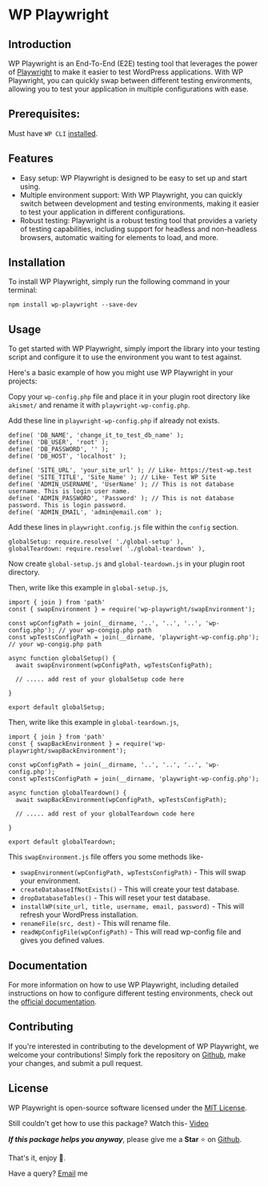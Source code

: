 # WP Playwright
Introduction
------------
WP Playwright is an End-To-End (E2E) testing tool that leverages the power of [Playwright](https://github.com/microsoft/playwright) to make it easier to test WordPress applications. With WP Playwright, you can quickly swap between different testing environments, allowing you to test your application in multiple configurations with ease.

## Prerequisites:

Must have `WP CLI` [installed](https://wp-cli.org/).

Features
--------
-   Easy setup: WP Playwright is designed to be easy to set up and start using.
-   Multiple environment support: With WP Playwright, you can quickly switch between development and testing environments, making it easier to test your application in different configurations.
-   Robust testing: Playwright is a robust testing tool that provides a variety of testing capabilities, including support for headless and non-headless browsers, automatic waiting for elements to load, and more.

Installation
------------
To install WP Playwright, simply run the following command in your terminal:

`npm install wp-playwright --save-dev`


Usage
-----
To get started with WP Playwright, simply import the library into your testing script and configure it to use the environment you want to test against.

Here's a basic example of how you might use WP Playwright in your projects:

Copy your `wp-config.php` file and place it in your plugin root directory like `akismet/` and rename it with `playwright-wp-config.php`.

Add these line in `playwright-wp-config.php` if already not exists.
```
define( 'DB_NAME', 'change_it_to_test_db_name' );
define( 'DB_USER', 'root' );
define( 'DB_PASSWORD', '' );
define( 'DB_HOST', 'localhost' );

define( 'SITE_URL', 'your_site_url' ); // Like- https://test-wp.test
define( 'SITE_TITLE', 'Site_Name' ); // Like- Test WP Site
define( 'ADMIN_USERNAME', 'UserName' ); // This is not database username. This is login user name.
define( 'ADMIN_PASSWORD', 'Password' ); // This is not database password. This is login password.
define( 'ADMIN_EMAIL', 'admin@email.com' );
```

Add these lines in `playwright.config.js` file within the `config` section.
```
globalSetup: require.resolve( './global-setup' ),
globalTeardown: require.resolve( './global-teardown' ),
```

Now create `global-setup.js` and `global-teardown.js` in your plugin root directory.

Then, write like this example in `global-setup.js`,
```
import { join } from 'path'
const { swapEnvironment } = require('wp-playwright/swapEnvironment');

const wpConfigPath = join(__dirname, '..', '..', '..', 'wp-config.php'); // your wp-congig.php path
const wpTestsConfigPath = join(__dirname, 'playwright-wp-config.php'); // your wp-congig.php path

async function globalSetup() {
  await swapEnvironment(wpConfigPath, wpTestsConfigPath);
  
  // ..... add rest of your globalSetup code here
  
}

export default globalSetup;
```
Then, write like this example in `global-teardown.js`,
```
import { join } from 'path'
const { swapBackEnvironment } = require('wp-playwright/swapBackEnvironment');

const wpConfigPath = join(__dirname, '..', '..', '..', 'wp-config.php');
const wpTestsConfigPath = join(__dirname, 'playwright-wp-config.php');

async function globalTeardown() {
  await swapBackEnvironment(wpConfigPath, wpTestsConfigPath);
  
  // ..... add rest of your globalTeardown code here
  
}

export default globalTeardown;
```

This `swapEnvironment.js` file offers you some methods like-

- `swapEnvironment(wpConfigPath, wpTestsConfigPath)` - This will swap your environment.
- `createDatabaseIfNotExists()` - This will create your test database.
- `dropDatabaseTables()` - This will reset your test database.
- `installWP(site_url, title, username, email, password)` - This will refresh your WordPress installation.
- `renameFile(src, dest)` - This will rename file.
- `readWpConfigFile(wpConfigPath)` - This will read wp-config file and gives you defined values.

Documentation
-------------

For more information on how to use WP Playwright, including detailed instructions on how to configure different testing environments, check out the [official documentation](https://github.com/ratulhasan/wp-playwright).

Contributing
------------

If you're interested in contributing to the development of WP Playwright, we welcome your contributions! Simply fork the repository on [Github](https://github.com/RatulHasan/play-wordpress-wright), make your changes, and submit a pull request.

License
-------

WP Playwright is open-source software licensed under the [MIT License](https://opensource.org/licenses/MIT).

Still couldn't get how to use this package? Watch this- [Video](https://youtu.be/P3Dpv0e80ko)

_**If this package helps you anyway**_, please give me a **Star** ⭐ on [Github](https://github.com/RatulHasan/play-wordpress-wright).

That's it, enjoy 🎉.

Have a query? <a href="mailto:ratuljh@gmail.com">Email</a> me
